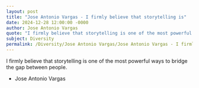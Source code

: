 ```yaml
---
layout: post
title: "Jose Antonio Vargas - I firmly believe that storytelling is"
date: 2024-12-28 12:00:00 -0000
author: Jose Antonio Vargas
quote: "I firmly believe that storytelling is one of the most powerful ways to bridge the gap between people."
subject: Diversity
permalink: /Diversity/Jose Antonio Vargas/Jose Antonio Vargas - I firmly believe that storytelling is
---
```


I firmly believe that storytelling is one of the most powerful ways to bridge the gap between people.

- Jose Antonio Vargas
